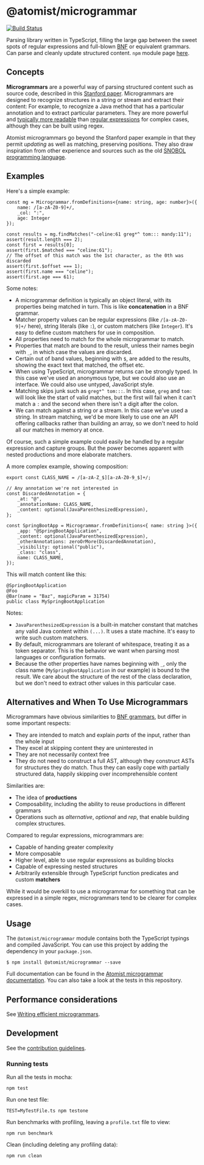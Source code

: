 # @atomist/microgrammar

[![Build Status](https://travis-ci.org/atomist/microgrammar.svg?branch=master)](https://travis-ci.org/atomist/microgrammar)

Parsing library written in TypeScript, filling the large gap between the sweet spots of 
regular expressions and full-blown [BNF][bnf] or equivalent grammars. 
Can parse and cleanly update 
structured content. `npm` module page [here][npm-mod].

## Concepts

**Microgrammars** are a powerful way of parsing structured
content such as source code, described in this [Stanford paper][mg-paper]. 
Microgrammars are designed to recognize
structures in a string or stream and extract their content: For
example, to recognize a Java method that has a particular annotation
and to extract particular parameters. They are more powerful and [typically more
readable][regex-hell] than [regular expressions][regex] for complex cases, although they can be
built using regex.

[mg-paper]: http://web.stanford.edu/~mlfbrown/paper.pdf (How to build static checking systems using orders of magnitude less code Brown et al., ASPLOS 2016)
[npm-mod]: https://www.npmjs.com/package/@atomist/microgrammar (node module)

Atomist microgrammars go beyond the Stanford paper example in that
they permit _updating_ as well as matching, preserving positions. They
also draw inspiration from other experience and sources such as the
old [SNOBOL programming language][snobol].

[snobol]: https://en.wikipedia.org/wiki/SNOBOL (SNOBOL Programming Language)
[regex-hell]: https://stackoverflow.com/questions/1732348/regex-match-open-tags-except-xhtml-self-contained-tags#answer-1732454
[regex]: https://en.wikipedia.org/wiki/Regular_expression

## Examples

Here's a simple example:

```
const mg = Microgrammar.fromDefinitions<{name: string, age: number}>({
    name: /[a-zA-Z0-9]+/,
    _col: ":",
    age: Integer
});

const results = mg.findMatches("-celine:61 greg*^ tom::: mandy:11");
assert(result.length === 2);
const first = results[0];
assert(first.$matched === "celine:61");
// The offset of this match was the 1st character, as the 0th was discarded
assert(first.$offset === 1);
assert(first.name === "celine");
assert(first.age === 61);
```

Some notes:

-   A microgrammar definition is typically an object literal, with its
    properties being matched in turn. This is like **concatenation**
    in a BNF grammar.
-   Matcher property values can be regular expressions (like
    `/[a-zA-Z0-9]+/` here), string literals (like `:`), or custom
    matchers (like `Integer`). It's easy to define custom matchers for
    use in composition.
-   All properties need to match for the whole microgrammar to match.
-   Properties that match are bound to the result, unless their names begin with `_`, in which
    case the values are discarded.
-   Certain out of band values, beginning with `$`, are added to the
    results, showing the exact text that matched, the offset etc.
-   When using TypeScript, microgrammar returns can be strongly typed. In this case we've
    used an anonymous type, but we could also use an interface. We
    could also use untyped, JavaScript style.
-   Matching skips junk such as `greg*^ tom:::`. In this case, `greg`
    and `tom:` will look like the start of valid matches, but the
    first will fail when it can't match a `:` and the second when
    there isn't a digit after the colon.
-   We can match against a string or a stream. In this case we've used
    a string. In stream matching, we'd be more likely to use one an
    API offering callbacks rather than building an array, so we don't
    need to hold all our matches in memory at once.

Of course, such a simple example could easily be handled by a regular
expression and capture groups. But the power becomes apparent with
nested productions and more elaborate matchers.

A more complex example, showing composition:

```
export const CLASS_NAME = /[a-zA-Z_$][a-zA-Z0-9_$]+/;

// Any annotation we're not interested in
const DiscardedAnnotation = {
    _at: "@",
    _annotationName: CLASS_NAME,
    _content: optional(JavaParenthesizedExpression),
};

const SpringBootApp = Microgrammar.fromDefinitions<{ name: string }>({
    _app: "@SpringBootApplication",
    _content: optional(JavaParenthesizedExpression),
    _otherAnnotations: zeroOrMore(DiscardedAnnotation),
    _visibility: optional("public"),
    _class: "class",
    name: CLASS_NAME,
});
```

This will match content like this:

```
@SpringBootApplication
@Foo
@Bar(name = "Baz", magicParam = 31754)
public class MySpringBootApplication
```

Notes:

- `JavaParenthesizedExpression` is a built-in matcher constant that matches any valid Java content within `(...)`. It uses a state
machine. It's easy to write such custom matchers.
- By default, microgrammars are tolerant of whitespace, treating it as a token separator. This is the behavior we want when
parsing most languages or configuration formats.
- Because the other properties have names beginning with `_`, only the class name (`MySpringBootApplication` in our example) is bound to the result. We care about the structure of the rest of the class declaration, but we don't need to extract other values in this particular case.

## Alternatives and When To Use Microgrammars

Microgrammars have obvious similarities to [BNF grammars][bnf], but
differ in some important respects:

-   They are intended to match and explain _parts_ of the input, rather
    than the whole input
-   They excel at skipping content they are uninterested in
-   They are not necessarily context free
-   They do not need to construct a full AST, although they construct
    ASTs for structures they do match. Thus they can easily cope with 
    partially structured data, happily skipping over incomprehensible content

[bnf]: https://en.wikipedia.org/wiki/Backus–Naur_form (Backus–Naur Form)

Similarities are:

-   The idea of **productions**
-   Composability, including the ability to reuse productions in
    different grammars
-   Operations such as _alternative_, _optional_ and _rep_, that
    enable building complex structures.

Compared to regular expressions, microgrammars are:

-   Capable of handing greater complexity
-   More composable
-   Higher level, able to use regular expressions as building blocks
-   Capable of expressing nested structures
-   Arbitrarily extensible through TypeScript function predicates and
    custom **matchers**

While it would be overkill to use a microgrammar for something that
can be expressed in a simple regex, microgrammars tend to be clearer
for complex cases.

## Usage

The `@atomist/microgrammar` module contains both the TypeScript
typings and compiled JavaScript.  You can use this project by
adding the dependency in your `package.json`.

```
$ npm install @atomist/microgrammar --save
```

Full documentation can be found in
the [Atomist microgrammar documentation][mg-doc].  You can also take a
look at the tests in this repository.

[mg-doc]: http://docs.atomist.com/user-guide/rug/microgrammars/ (Atomist Documentation - Microgrammars)

## Performance considerations
See [Writing efficient microgrammars][efficiency].

[efficiency]: performance.md (Writing efficient microgrammars)

## Development

See the [contribution guidelines](CONTRIBUTING.md).

### Running tests

Run all the tests in mocha:

`npm test`

Run one test file:

`TEST=MyTestFile.ts npm testone`

Run benchmarks with profiling, leaving a `profile.txt` file to view:

`npm run benchmark`

Clean (including deleting any profiling data):

`npm run clean`
 
 
 
